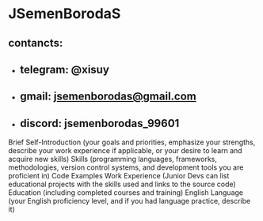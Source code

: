 # JSemenBorodaS
## contancts: 
* ## telegram: @xisuy
* ## gmail: jsemenborodas@gmail.com
* ## discord: jsemenborodas_99601
Brief Self-Introduction (your goals and priorities, emphasize your strengths, describe your work experience if applicable, or your desire to learn and acquire new skills)
Skills (programming languages, frameworks, methodologies, version control systems, and development tools you are proficient in)
Code Examples
Work Experience (Junior Devs can list educational projects with the skills used and links to the source code)
Education (including completed courses and training)
English Language (your English proficiency level, and if you had language practice, describe it)